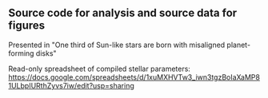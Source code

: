 ## Source code for analysis and source data for figures

Presented in "One third of Sun-like stars are born with misaligned planet-forming disks"

Read-only spreadsheet of compiled stellar parameters:
https://docs.google.com/spreadsheets/d/1xuMXHVTw3_iwn3tgzBoIaXaMP81ULbpIURthZyvs7iw/edit?usp=sharing

